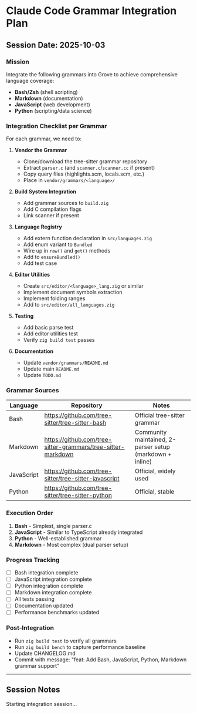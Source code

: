 # Claude Code Grammar Integration Plan
## Session Date: 2025-10-03

### Mission
Integrate the following grammars into Grove to achieve comprehensive language coverage:
- **Bash/Zsh** (shell scripting)
- **Markdown** (documentation)
- **JavaScript** (web development)
- **Python** (scripting/data science)

### Integration Checklist per Grammar

For each grammar, we need to:

1. **Vendor the Grammar**
   - Clone/download the tree-sitter grammar repository
   - Extract `parser.c` (and `scanner.c`/`scanner.cc` if present)
   - Copy query files (highlights.scm, locals.scm, etc.)
   - Place in `vendor/grammars/<language>/`

2. **Build System Integration**
   - Add grammar sources to `build.zig`
   - Add C compilation flags
   - Link scanner if present

3. **Language Registry**
   - Add extern function declaration in `src/languages.zig`
   - Add enum variant to `Bundled`
   - Wire up in `raw()` and `get()` methods
   - Add to `ensureBundled()`
   - Add test case

4. **Editor Utilities**
   - Create `src/editor/<language>_lang.zig` or similar
   - Implement document symbols extraction
   - Implement folding ranges
   - Add to `src/editor/all_languages.zig`

5. **Testing**
   - Add basic parse test
   - Add editor utilities test
   - Verify `zig build test` passes

6. **Documentation**
   - Update `vendor/grammars/README.md`
   - Update main `README.md`
   - Update `TODO.md`

### Grammar Sources

| Language | Repository | Notes |
|----------|-----------|-------|
| Bash | https://github.com/tree-sitter/tree-sitter-bash | Official tree-sitter grammar |
| Markdown | https://github.com/tree-sitter-grammars/tree-sitter-markdown | Community maintained, 2-parser setup (markdown + inline) |
| JavaScript | https://github.com/tree-sitter/tree-sitter-javascript | Official, widely used |
| Python | https://github.com/tree-sitter/tree-sitter-python | Official, stable |

### Execution Order

1. **Bash** - Simplest, single parser.c
2. **JavaScript** - Similar to TypeScript already integrated
3. **Python** - Well-established grammar
4. **Markdown** - Most complex (dual parser setup)

### Progress Tracking

- [ ] Bash integration complete
- [ ] JavaScript integration complete
- [ ] Python integration complete
- [ ] Markdown integration complete
- [ ] All tests passing
- [ ] Documentation updated
- [ ] Performance benchmarks updated

### Post-Integration

- Run `zig build test` to verify all grammars
- Run `zig build bench` to capture performance baseline
- Update CHANGELOG.md
- Commit with message: "feat: Add Bash, JavaScript, Python, Markdown grammar support"

---

## Session Notes

Starting integration session...

